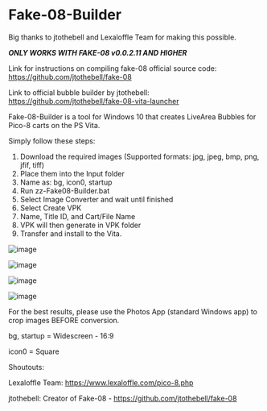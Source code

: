 # Fake-08-Builder

Big thanks to jtothebell and Lexaloffle Team for making this possible.

***ONLY WORKS WITH FAKE-08 v0.0.2.11 AND HIGHER***

Link for instructions on compiling fake-08 official source code: https://github.com/jtothebell/fake-08

Link to official bubble builder by jtothebell: https://github.com/jtothebell/fake-08-vita-launcher

Fake-08-Builder is a tool for Windows 10 that creates LiveArea Bubbles for Pico-8 carts on the PS Vita.

Simply follow these steps:
1) Download the required images (Supported formats: jpg, jpeg, bmp, png, jfif, tiff)
2) Place them into the Input folder 
3) Name as: bg, icon0, startup 
4) Run zz-Fake08-Builder.bat 
5) Select Image Converter and wait until finished
6) Select Create VPK
7) Name, Title ID, and Cart/File Name
8) VPK will then generate in VPK folder
9) Transfer and install to the Vita.

![image](https://user-images.githubusercontent.com/81541725/124622080-ca6bb500-de48-11eb-9f7f-367218a816a5.png)

![image](https://user-images.githubusercontent.com/81541725/124610300-647a3000-de3e-11eb-8a51-2c5255e6ce31.png)

![image](https://user-images.githubusercontent.com/81541725/124622007-b922a880-de48-11eb-9052-a07699425ca6.png)

![image](https://user-images.githubusercontent.com/81541725/124622299-fd15ad80-de48-11eb-9fe2-86e9dccd2f9e.png)



For the best results, please use the Photos App (standard Windows app) to crop images BEFORE conversion.

bg, startup = Widescreen - 16:9

icon0 = Square

Shoutouts:

Lexaloffle Team: https://www.lexaloffle.com/pico-8.php

jtothebell: Creator of Fake-08 - https://github.com/jtothebell/fake-08




